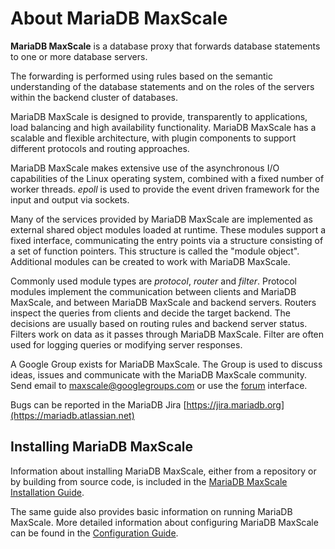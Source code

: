 # About MariaDB MaxScale

**MariaDB MaxScale** is a database proxy that forwards database statements to
one or more database servers.

The forwarding is performed using rules based on the semantic understanding of
the database statements and on the roles of the servers within the backend
cluster of databases.

MariaDB MaxScale is designed to provide, transparently to applications, load
balancing and high availability functionality. MariaDB MaxScale has a scalable
and flexible architecture, with plugin components to support different protocols
and routing approaches.

MariaDB MaxScale makes extensive use of the asynchronous I/O capabilities of the
Linux operating system, combined with a fixed number of worker threads. *epoll*
is used to provide the event driven framework for the input and output via
sockets.

Many of the services provided by MariaDB MaxScale are implemented as external
shared object modules loaded at runtime. These modules support a fixed
interface, communicating the entry points via a structure consisting of a set of
function pointers. This structure is called the "module object". Additional
modules can be created to work with MariaDB MaxScale.

Commonly used module types are *protocol*, *router* and *filter*. Protocol
modules implement the communication between clients and MariaDB MaxScale, and
between MariaDB MaxScale and backend servers. Routers inspect the queries from
clients and decide the target backend. The decisions are usually based on
routing rules and backend server status. Filters work on data as it passes
through MariaDB MaxScale. Filter are often used for logging queries or modifying
server responses.

A Google Group exists for MariaDB MaxScale. The Group is used to discuss ideas,
issues and communicate with the MariaDB MaxScale community. Send email to
[maxscale@googlegroups.com](mailto:maxscale@googlegroups.com) or use the
[forum](http://groups.google.com/forum/#!forum/maxscale) interface.

Bugs can be reported in the MariaDB Jira
[https://jira.mariadb.org](https://mariadb.atlassian.net)

## Installing MariaDB MaxScale

Information about installing MariaDB MaxScale, either from a repository or by
building from source code, is included in the [MariaDB MaxScale Installation
Guide](../Getting-Started/MariaDB-MaxScale-Installation-Guide.md).

The same guide also provides basic information on running MariaDB MaxScale. More
detailed information about configuring MariaDB MaxScale can be found in the
[Configuration Guide](../Getting-Started/Configuration-Guide.md).
